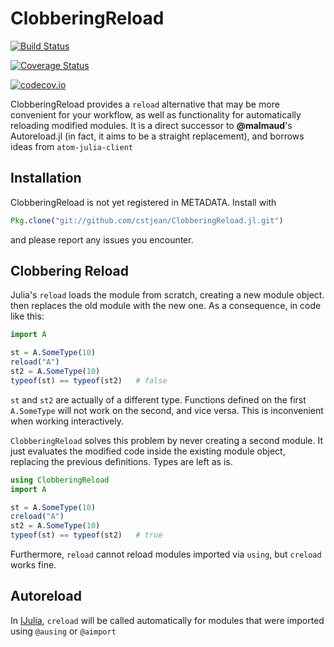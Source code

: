 # ClobberingReload

[![Build Status](https://travis-ci.org/cstjean/ClobReload.jl.svg?branch=master)](https://travis-ci.org/cstjean/ClobReload.jl)

[![Coverage Status](https://coveralls.io/repos/cstjean/ClobReload.jl/badge.svg?branch=master&service=github)](https://coveralls.io/github/cstjean/ClobReload.jl?branch=master)

[![codecov.io](http://codecov.io/github/cstjean/ClobReload.jl/coverage.svg?branch=master)](http://codecov.io/github/cstjean/ClobReload.jl?branch=master)

ClobberingReload provides a `reload` alternative that may be more convenient
for your workflow, as well as functionality for automatically reloading
modified modules. It is a direct successor to **@malmaud**'s Autoreload.jl
(in fact, it aims to be a straight replacement), and borrows ideas from
`atom-julia-client`

## Installation

ClobberingReload is not yet registered in METADATA. Install with

```julia
Pkg.clone("git://github.com/cstjean/ClobberingReload.jl.git")
```

and please report any issues you encounter.

## Clobbering Reload

Julia's `reload` loads the module from scratch, creating a new module object.
then replaces the old module with the new one. As a consequence, in code like
this:

```julia
import A

st = A.SomeType(10)
reload("A")
st2 = A.SomeType(10)
typeof(st) == typeof(st2)   # false
```

`st` and `st2` are actually of a different type. Functions defined on the
first `A.SomeType` will not work on the second, and vice versa. This is
inconvenient when working interactively.

`ClobberingReload` solves this problem by never creating a second module.
It just evaluates the modified code inside the existing module object,
replacing the previous definitions. Types are left as is.

```julia
using ClobberingReload
import A

st = A.SomeType(10)
creload("A")
st2 = A.SomeType(10)
typeof(st) == typeof(st2)   # true
```

Furthermore, `reload` cannot reload modules imported via `using`, but `creload`
works fine.

## Autoreload

In [IJulia](https://github.com/JuliaLang/IJulia.jl), `creload` will be called
automatically for modules that were imported using `@ausing` or `@aimport`